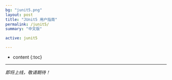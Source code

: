 ```yaml
---
bg: "junit5.png"
layout: post
title: "JUnit5 用户指南"
permalink: /junit5/
summary: "中文版"

active: junit5

---
```


* content
{:toc}

---

*即将上线，敬请期待！*


